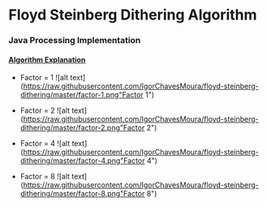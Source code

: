# Floyd Steinberg  Dithering Algorithm

### Java Processing Implementation

#### [Algorithm Explanation](https://en.wikipedia.org/wiki/Floyd%E2%80%93Steinberg_dithering)

* Factor = 1
![alt text](https://raw.githubusercontent.com/IgorChavesMoura/floyd-steinberg-dithering/master/factor-1.png"Factor 1")

* Factor = 2
![alt text](https://raw.githubusercontent.com/IgorChavesMoura/floyd-steinberg-dithering/master/factor-2.png"Factor 2")

* Factor = 4
![alt text](https://raw.githubusercontent.com/IgorChavesMoura/floyd-steinberg-dithering/master/factor-4.png"Factor 4")

* Factor = 8
![alt text](https://raw.githubusercontent.com/IgorChavesMoura/floyd-steinberg-dithering/master/factor-8.png"Factor 8")